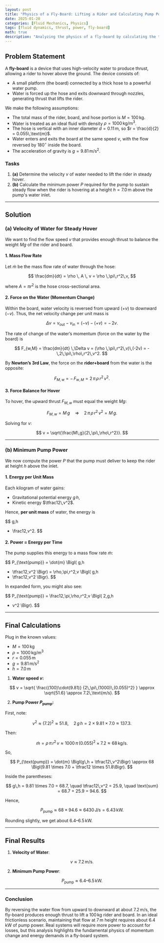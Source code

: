 ```yaml
---
layout: post
title: "Physics of a Fly-Board: Lifting a Rider and Calculating Pump Power"
date: 2025-01-20
categories: [Fluid Mechanics, Physics]
tags: [fluid dynamics, thrust, power, fly-board]
math: true
description: "Analyzing the physics of a fly-board by calculating the thrust required to lift the rider and the power needed for steady flow."
---
```


## Problem Statement

A **fly-board** is a device that uses high-velocity water to produce thrust, allowing a rider to hover above the ground. The device consists of:

- A small platform (the board) connected by a thick hose to a powerful water pump.
- Water is forced up the hose and exits downward through nozzles, generating thrust that lifts the rider.

We make the following assumptions:

- The total mass of the rider, board, and hose portion is $M = 100\,\text{kg}$.
- Water is treated as an ideal fluid with density $\rho = 1000\,\text{kg/m}^3$.
- The hose is vertical with an inner diameter $d = 0.11\,\text{m}$, so $r = \frac{d}{2} = 0.055\,\text{m}$.
- Water enters and exits the board at the same speed $v$, with the flow reversed by $180^\circ$ inside the board.
- The acceleration of gravity is $g = 9.81\,\text{m/s}^2$.

### Tasks

1. **(a)** Determine the velocity $v$ of water needed to lift the rider in steady hover.  
2. **(b)** Calculate the minimum power $P$ required for the pump to sustain steady flow when the rider is hovering at a height $h = 7.0\,\text{m}$ above the pump's water inlet.

---

## Solution

### (a) Velocity of Water for Steady Hover

We want to find the flow speed $v$ that provides enough thrust to balance the weight $Mg$ of the rider and board.

#### 1. Mass Flow Rate

Let $\dot{m}$ be the mass flow rate of water through the hose:

$$
\frac{dm}{dt} 
= \rho \, A \, v 
= \rho \,\pi\,r^2\,v,
$$

where $A = \pi r^2$ is the hose cross-sectional area.

#### 2. Force on the Water (Momentum Change)

Within the board, water velocity is reversed from upward ($+v$) to downward ($-v$). Thus, the net velocity change per unit mass is

$$
\Delta v 
= v_{\text{out}} - v_{\text{in}}
= (-v) - (+v)
= -\,2v.
$$

The rate of change of the water’s momentum (force on the water by the board) is

$$
F_{w,M}
= \frac{dm}{dt} \,\Delta v
= (\rho \,\pi\,r^2\,v)\,(-2v)
= -\,2\,\pi\,\rho\,r^2\,v^2.
$$

By **Newton’s 3rd Law**, the force on the **rider+board** from the water is the opposite:

$$
F_{M,w}
= -\,F_{w,M}
= 2\,\pi\,\rho\,r^2\,v^2.
$$

#### 3. Force Balance for Hover

To hover, the upward thrust $F_{M,w}$ must equal the weight $Mg$:

$$
F_{M,w} 
= M\,g
\quad \Longrightarrow \quad
2\,\pi\,\rho\,r^2\,v^2 
= M\,g.
$$

Solving for $v$:

$$
v 
= \sqrt{\frac{M\,g}{2\,\pi\,\rho\,r^2}}.
$$

---

### (b) Minimum Pump Power

We now compute the power $P$ that the pump must deliver to keep the rider at height $h$ above the inlet.

#### 1. Energy per Unit Mass

Each kilogram of water gains:

- Gravitational potential energy $g\,h$,
- Kinetic energy $\tfrac12\,v^2$.

Hence, **per unit mass** of water, the energy is

$$
g\,h 
+ \frac12\,v^2.
$$

#### 2. Power = Energy per Time

The pump supplies this energy to a mass flow rate $\dot{m}$:

$$
P_{\text{pump}}
= \dot{m}
\Bigl(
  g\,h 
  + \tfrac12\,v^2
\Bigr)
= \rho\,\pi\,r^2\,v
\Bigl(
  g\,h 
  + \tfrac12\,v^2
\Bigr).
$$

In expanded form, you might also see:

$$
P_{\text{pump}}
= \frac12\,\pi\,\rho\,r^2\,v
\Bigl(
  2\,g\,h 
  + v^2
\Bigr).
$$

---

## Final Calculations

Plug in the known values:

- $M = 100\,\text{kg}$
- $\rho = 1000\,\text{kg/m}^3$
- $r = 0.055\,\text{m}$
- $g = 9.81\,\text{m/s}^2$
- $h = 7.0\,\text{m}$

1. **Water speed $v$:**

$$
v 
= \sqrt{
  \frac{(100)\cdot(9.81)}
       {2\,\pi\,(1000)\,(0.055)^2}
}
\approx
\sqrt{51.6}
\approx
7.2\,\text{m/s}.
$$

2. **Pump Power $P_{\text{pump}}$:**

First, note:

$$
v^2 \approx (7.2)^2 \approx 51.8,
\quad
2\,g\,h
= 2 \times 9.81 \times 7.0
\approx 137.3.
$$

Then:

$$
\dot{m}
= \rho\,\pi\,r^2\,v
\approx 1000\,\pi\,(0.055)^2 \times 7.2
\approx 68\,\text{kg/s}.
$$

So,

$$
P_{\text{pump}}
= \dot{m}
\Bigl(g\,h + \tfrac12\,v^2\Bigr)
\approx
68
\Bigl(9.81 \times 7.0 + \tfrac12 \times 51.8\Bigr).
$$

Inside the parentheses:

$$
g\,h = 9.81 \times 7.0 = 68.7,
\quad
\tfrac12\,v^2 = 25.9,
\quad
\text{sum} = 68.7 + 25.9 = 94.6.
$$

Hence,

$$
P_{\text{pump}}
\approx
68 \times 94.6
\approx
6430\,\text{J/s}
= 6.43\,\text{kW}.
$$

Rounding slightly, we get about $6.4\text{–}6.5\,\text{kW}$.

---

## Final Results

1. **Velocity of Water**:

$$
v \approx 7.2\,\text{m/s}.
$$

2. **Minimum Pump Power**:

$$
P_{\text{pump}}
\approx
6.4\text{–}6.5\,\text{kW}.
$$

---

### Conclusion

By reversing the water flow from upward to downward at about $7.2\,\text{m/s}$, the fly-board produces enough thrust to lift a $100\,\text{kg}$ rider and board. In an ideal frictionless scenario, maintaining that flow at $7\,\text{m}$ height requires about $6.4\,\text{kW}$ of pump power. Real systems will require more power to account for losses, but this analysis highlights the fundamental physics of momentum change and energy demands in a fly-board system.
